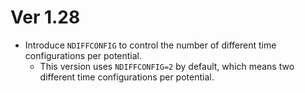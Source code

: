 # Ver 1.28

- Introduce `NDIFFCONFIG` to control the number of different time configurations per potential.
  - This version uses `NDIFFCONFIG=2` by default, which means two different time configurations per potential.
